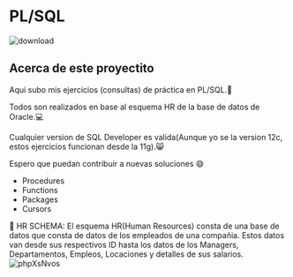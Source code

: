 # PL/SQL
![download](https://user-images.githubusercontent.com/72313215/210271442-1ab37685-31c9-4b4d-90a3-dcb51c93cf65.png)
## Acerca de este proyectito
Aqui subo mis ejercicios (consultas) de práctica en PL/SQL.💚

Todos son realizados en base al esquema HR de la base de datos de Oracle.💻

Cualquier version de SQL Developer es valida(Aunque yo se la version 12c, estos ejercicios funcionan desde la 11g).😸

Espero que puedan contribuir a nuevas soluciones 😄
- Procedures
- Functions
- Packages
- Cursors

:cherry_blossom: 
HR SCHEMA: El esquema HR(Human Resources) consta de una base de datos que consta de datos de los empleados de una compañia. Estos datos van desde sus respectivos ID hasta los datos de los Managers, Departamentos, Empleos, Locaciones y detalles de sus salarios.
![phpXsNvos](https://user-images.githubusercontent.com/72313215/210272102-28674cee-9ce2-457c-bd61-55cf0934777e.png)
 





